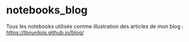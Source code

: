 # notebooks_blog
Tous les notebooks utilisés comme illustration des articles de mon blog : https://lbourdois.github.io/blog/
